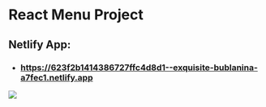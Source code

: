 # React Menu Project

## Netlify App:

- ### https://623f2b1414386727ffc4d8d1--exquisite-bublanina-a7fec1.netlify.app

![](https://i.hizliresim.com/esedkvf.PNG)
